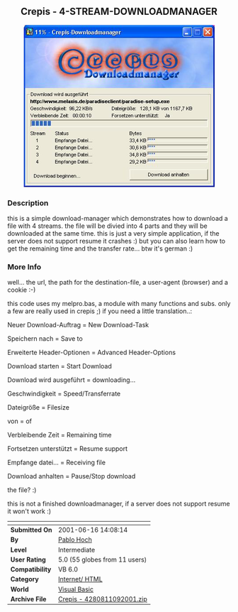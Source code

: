 ﻿<div align="center">

## Crepis \- 4\-STREAM\-DOWNLOADMANAGER

<img src="PIC2001109650598442.JPG">
</div>

### Description

this is a simple download-manager which demonstrates how to download a file with 4 streams. the file will be divied into 4 parts and they will be downloaded at the same time. this is just a very simple application, if the server does not support resume it crashes :) but you can also learn how to get the remaining time and the transfer rate... btw it's german :)
 
### More Info
 
well... the url, the path for the destination-file, a user-agent (browser) and a cookie :-)

this code uses my melpro.bas, a module with many functions and subs. only a few are really used in crepis ;) if you need a little translation..:

Neuer Download-Auftrag = New Download-Task

Speichern nach = Save to

Erweiterte Header-Optionen = Advanced Header-Options

Download starten = Start Download

Download wird ausgeführt = downloading...

Geschwindigkeit = Speed/Transferrate

Dateigröße = Filesize

von = of

Verbleibende Zeit = Remaining time

Fortsetzen unterstützt = Resume support

Empfange datei... = Receiving file

Download anhalten = Pause/Stop download

the file? :)

this is not a finished downloadmanager, if a server does not support resume it won't work :)


<span>             |<span>
---                |---
**Submitted On**   |2001-06-16 14:08:14
**By**             |[Pablo Hoch](https://github.com/Planet-Source-Code/PSCIndex/blob/master/ByAuthor/pablo-hoch.md)
**Level**          |Intermediate
**User Rating**    |5.0 (55 globes from 11 users)
**Compatibility**  |VB 6\.0
**Category**       |[Internet/ HTML](https://github.com/Planet-Source-Code/PSCIndex/blob/master/ByCategory/internet-html__1-34.md)
**World**          |[Visual Basic](https://github.com/Planet-Source-Code/PSCIndex/blob/master/ByWorld/visual-basic.md)
**Archive File**   |[Crepis \- 4280811092001\.zip](https://github.com/Planet-Source-Code/pablo-hoch-crepis-4-stream-downloadmanager__1-27934/archive/master.zip)








